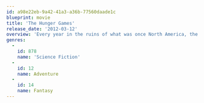 ```yaml
---
id: a98e22eb-9a42-41a3-a36b-77560daade1c
blueprint: movie
title: 'The Hunger Games'
release_date: '2012-03-12'
overview: 'Every year in the ruins of what was once North America, the nation of Panem forces each of its twelve districts to send a teenage boy and girl to compete in the Hunger Games.  Part twisted entertainment, part government intimidation tactic, the Hunger Games are a nationally televised event in which “Tributes” must fight with one another until one survivor remains.  Pitted against highly-trained Tributes who have prepared for these Games their entire lives, Katniss is forced to rely upon her sharp instincts as well as the mentorship of drunken former victor Haymitch Abernathy.  If she’s ever to return home to District 12, Katniss must make impossible choices in the arena that weigh survival against humanity and life against love. The world will be watching.'
genres:
  -
    id: 878
    name: 'Science Fiction'
  -
    id: 12
    name: Adventure
  -
    id: 14
    name: Fantasy
---
```

